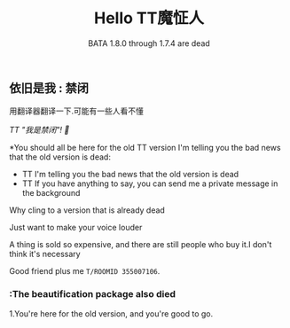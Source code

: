 <header>

# Hello TT魔怔人

BATA 1.8.0 through 1.7.4 are dead

</header>

## 依旧是我 : 禁闭

用翻译器翻译一下.可能有一些人看不懂

_TT "我是禁闭"! :wave:_

*You should all be here for the old TT version I'm telling you the bad news that the old version is dead:

- TT  I'm telling you the bad news that the old version is dead
- TT If you have anything to say, you can send me a private message in the background

Why cling to a version that is already dead

Just want to make your voice louder

A thing is sold so expensive, and there are still people who buy it.I don't think it's necessary

Good friend plus me `T/ROOMID 355007106`.

### :The beautification package also died

1.You're here for the old version, and you're good to go.


</footer>
